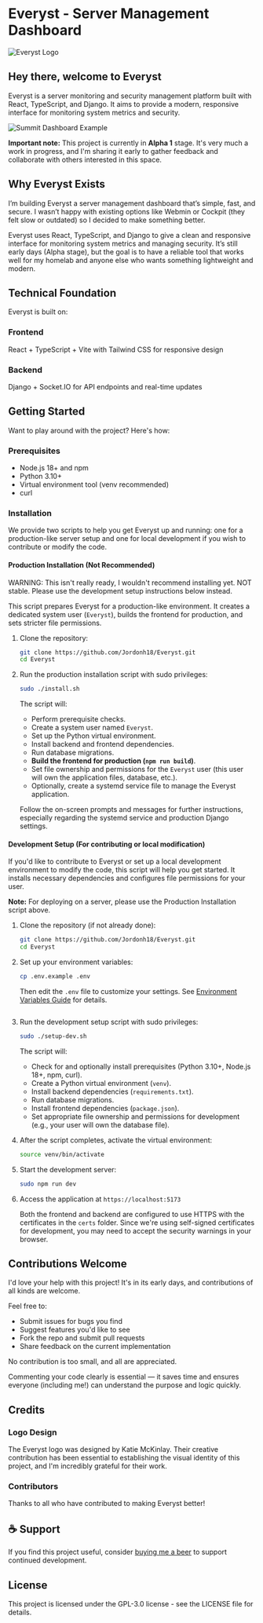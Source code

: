 # Everyst - Server Management Dashboard

![Everyst Logo](./public/images/everyst-logo.svg)

## Hey there, welcome to Everyst

Everyst is a server monitoring and security management platform built with React, TypeScript, and Django. It aims to provide a modern, responsive interface for monitoring system metrics and security.

![Summit Dashboard Example](./public/images/everyst-example.jpg)

**Important note:** This project is currently in **Alpha 1** stage. It's very much a work in progress, and I'm sharing it early to gather feedback and collaborate with others interested in this space.

## Why Everyst Exists

I’m building Everyst a server management dashboard that’s simple, fast, and secure. I wasn’t happy with existing options like Webmin or Cockpit (they felt slow or outdated) so I decided to make something better.

Everyst uses React, TypeScript, and Django to give a clean and responsive interface for monitoring system metrics and managing security. It’s still early days (Alpha stage), but the goal is to have a reliable tool that works well for my homelab and anyone else who wants something lightweight and modern.

## Technical Foundation

Everyst is built on:

### Frontend

React + TypeScript + Vite with Tailwind CSS for responsive design

### Backend

Django + Socket.IO for API endpoints and real-time updates

## Getting Started

Want to play around with the project? Here's how:

### Prerequisites

- Node.js 18+ and npm
- Python 3.10+
- Virtual environment tool (venv recommended)
- curl

### Installation

We provide two scripts to help you get Everyst up and running: one for a production-like server setup and one for local development if you wish to contribute or modify the code.

#### Production Installation (Not Recommended)

WARNING: This isn't really ready, I wouldn't recommend installing yet. NOT stable. Please use the development setup instructions below instead.

This script prepares Everyst for a production-like environment. It creates a dedicated system user (`Everyst`), builds the frontend for production, and sets stricter file permissions.

1. Clone the repository:

   ```bash
   git clone https://github.com/Jordonh18/Everyst.git
   cd Everyst
   ```

2. Run the production installation script with sudo privileges:

   ```bash
   sudo ./install.sh
   ```

   The script will:
   - Perform prerequisite checks.
   - Create a system user named `Everyst`.
   - Set up the Python virtual environment.
   - Install backend and frontend dependencies.
   - Run database migrations.
   - **Build the frontend for production (`npm run build`)**.
   - Set file ownership and permissions for the `Everyst` user (this user will own the application files, database, etc.).
   - Optionally, create a systemd service file to manage the Everyst application.

   Follow the on-screen prompts and messages for further instructions, especially regarding the systemd service and production Django settings.

#### Development Setup (For contributing or local modification)

If you'd like to contribute to Everyst or set up a local development environment to modify the code, this script will help you get started. It installs necessary dependencies and configures file permissions for your user.

**Note:** For deploying on a server, please use the Production Installation script above.

1. Clone the repository (if not already done):

   ```bash
   git clone https://github.com/Jordonh18/Everyst.git
   cd Everyst

2. Set up your environment variables:

   ```bash
   cp .env.example .env
   ```

   Then edit the `.env` file to customize your settings. See [Environment Variables Guide](docs/getting-started/environment-variables.md) for details.
   ```

3. Run the development setup script with sudo privileges:

   ```bash
   sudo ./setup-dev.sh
   ```

   The script will:
   - Check for and optionally install prerequisites (Python 3.10+, Node.js 18+, npm, curl).
   - Create a Python virtual environment (`venv`).
   - Install backend dependencies (`requirements.txt`).
   - Run database migrations.
   - Install frontend dependencies (`package.json`).
   - Set appropriate file ownership and permissions for development (e.g., your user will own the database file).

4. After the script completes, activate the virtual environment:

   ```bash
   source venv/bin/activate
   ```

5. Start the development server:

   ```bash
   sudo npm run dev
   ```

6. Access the application at `https://localhost:5173`

   Both the frontend and backend are configured to use HTTPS with the certificates in the `certs` folder. Since we're using self-signed certificates for development, you may need to accept the security warnings in your browser.

## Contributions Welcome

I'd love your help with this project! It's in its early days, and contributions of all kinds are welcome.

Feel free to:

- Submit issues for bugs you find
- Suggest features you'd like to see
- Fork the repo and submit pull requests
- Share feedback on the current implementation

No contribution is too small, and all are appreciated.

Commenting your code clearly is essential — it saves time and ensures everyone (including me!) can understand the purpose and logic quickly.

## Credits

### Logo Design
The Everyst logo was designed by Katie McKinlay. Their creative contribution has been essential to establishing the visual identity of this project, and I'm incredibly grateful for their work.

### Contributors
Thanks to all who have contributed to making Everyst better!

## ☕ Support

If you find this project useful, consider [buying me a beer](https://www.buymeacoffee.com/jordonh) to support continued development.


## License

This project is licensed under the GPL-3.0 license - see the LICENSE file for details.
